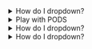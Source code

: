<details>
<summary>How do I dropdown?</summary>
<br>
This is how you dropdown.
</details>

<details>
<summary>Play with PODS</summary>
<br>

  ```
       k run hello-ctr --image nginx --port 8080
  521  k get pods -w
  522  k get pods -o wide
  525  k get pods hello-ctr -o yaml
  528  k describe pods hello-ctr
  531  k exec hello-ctr -- ps aux
  532  k exec hello-ctr -- ls .
  533  k exec hello-ctr -it -- sh
  534  k logs hello-ctr
  535  k delete pod hello-ctr
  ```
</details>

<details>
<summary>How do I dropdown?</summary>
<br>
This is how you dropdown.
</details>

<details>
<summary>How do I dropdown?</summary>
<br>
This is how you dropdown.
</details>
